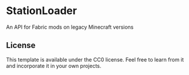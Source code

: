 # StationLoader

An API for Fabric mods on legacy Minecraft versions

## License

This template is available under the CC0 license. Feel free to learn from it and incorporate it in your own projects.
